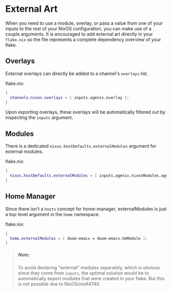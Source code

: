 # External Art
When you need to use a module, overlay, or pass a value from one of your inputs
to the rest of your NixOS configuration, you can make use of a couple arguments.
It is encouraged to add external art directly in your `flake.nix` so the file
represents a complete dependency overview of your flake.

## Overlays
External overlays can directly be added to a channel's `overlays` list.

flake.nix:
```nix
{
  channels.nixos.overlays = [ inputs.agenix.overlay ];
}
```
Upon exporting overlays, these overlays will be automatically filtered out by inspecting the `inputs` argument.

## Modules
There is a dedicated `nixos.hostDefaults.externalModules` argument for external
modules.

flake.nix:
```nix
{
  nixos.hostDefaults.externalModules = [ inputs.agenix.nixosModules.age ];
}
```

## Home Manager
Since there isn't a `hosts` concept for home-manager, externalModules is just a
top-level argument in the `home` namespace.

flake.nix:
```nix
{
  home.externalModules = [ doom-emacs = doom-emacs.hmModule ];
}
```

> ##### Note:
> To avoid declaring "external" modules separately, which is obvious since they come from `inputs`, the optimal solution would be to automatically export modules that were created in
> your flake. But this is not possible due to NixOS/nix#4740.
